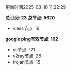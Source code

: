 更新时间2025-03-10 11:22:29

**总订阅: 23**
**总节点: 5620**
- vless节点: 16

**google ping有效节点: 162**
- ss节点: 121
- v2ray节点: 26
- trojan节点: 15
